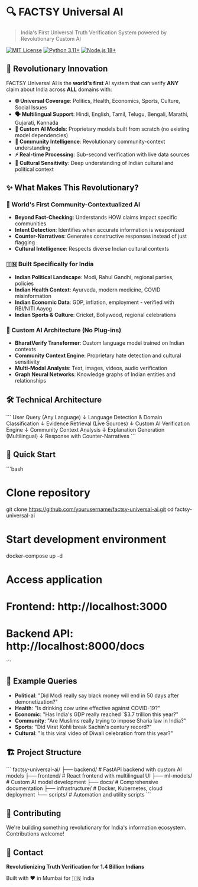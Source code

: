 
# 🔍 FACTSY Universal AI

> India's First Universal Truth Verification System powered by Revolutionary Custom AI

[![MIT License](https://img.shields.io/badge/License-MIT-blue.svg)](LICENSE)
[![Python 3.11+](https://img.shields.io/badge/Python-3.11+-blue.svg)](https://python.org)
[![Node.js 18+](https://img.shields.io/badge/Node.js-18+-green.svg)](https://nodejs.org)

## 🚀 Revolutionary Innovation

FACTSY Universal AI is the **world's first** AI system that can verify **ANY** claim about India across **ALL** domains with:

- **🌐 Universal Coverage**: Politics, Health, Economics, Sports, Culture, Social Issues
- **🗣️ Multilingual Support**: Hindi, English, Tamil, Telugu, Bengali, Marathi, Gujarati, Kannada
- **🧠 Custom AI Models**: Proprietary models built from scratch (no existing model dependencies)
- **🤝 Community Intelligence**: Revolutionary community-context understanding
- **⚡ Real-time Processing**: Sub-second verification with live data sources
- **🎯 Cultural Sensitivity**: Deep understanding of Indian cultural and political context

## ✨ What Makes This Revolutionary?

### 🥇 World's First Community-Contextualized AI
- **Beyond Fact-Checking**: Understands HOW claims impact specific communities
- **Intent Detection**: Identifies when accurate information is weaponized
- **Counter-Narratives**: Generates constructive responses instead of just flagging
- **Cultural Intelligence**: Respects diverse Indian cultural contexts

### 🇮🇳 Built Specifically for India
- **Indian Political Landscape**: Modi, Rahul Gandhi, regional parties, policies
- **Indian Health Context**: Ayurveda, modern medicine, COVID misinformation
- **Indian Economic Data**: GDP, inflation, employment - verified with RBI/NITI Aayog
- **Indian Sports & Culture**: Cricket, Bollywood, regional celebrations

### 🤖 Custom AI Architecture (No Plug-ins)
- **BharatVerify Transformer**: Custom language model trained on Indian contexts  
- **Community Context Engine**: Proprietary hate detection and cultural sensitivity
- **Multi-Modal Analysis**: Text, images, videos, audio verification
- **Graph Neural Networks**: Knowledge graphs of Indian entities and relationships

## 🛠️ Technical Architecture

\`\`\`
User Query (Any Language) 
    ↓
Language Detection & Domain Classification
    ↓
Evidence Retrieval (Live Sources)
    ↓
Custom AI Verification Engine
    ↓
Community Context Analysis
    ↓
Explanation Generation (Multilingual)
    ↓
Response with Counter-Narratives
\`\`\`

## 🚀 Quick Start

\`\`\`bash
# Clone repository
git clone https://github.com/yourusername/factsy-universal-ai.git
cd factsy-universal-ai

# Start development environment
docker-compose up -d

# Access application
# Frontend: http://localhost:3000
# Backend API: http://localhost:8000/docs
\`\`\`

## 🧪 Example Queries

- **Political**: "Did Modi really say black money will end in 50 days after demonetization?"
- **Health**: "Is drinking cow urine effective against COVID-19?"
- **Economic**: "Has India's GDP really reached `$3.7 trillion this year?"
- **Community**: "Are Muslims really trying to impose Sharia law in India?"
- **Sports**: "Did Virat Kohli break Sachin's century record?"
- **Cultural**: "Is this viral video of Diwali celebration from this year?"

## 🏗️ Project Structure

\`\`\`
factsy-universal-ai/
├── backend/          # FastAPI backend with custom AI models
├── frontend/         # React frontend with multilingual UI
├── ml-models/        # Custom AI model development
├── docs/            # Comprehensive documentation
├── infrastructure/  # Docker, Kubernetes, cloud deployment
└── scripts/         # Automation and utility scripts
\`\`\`

## 🤝 Contributing

We're building something revolutionary for India's information ecosystem. Contributions welcome!

## 📧 Contact

**Revolutionizing Truth Verification for 1.4 Billion Indians**

Built with ❤️ in Mumbai for 🇮🇳 India


